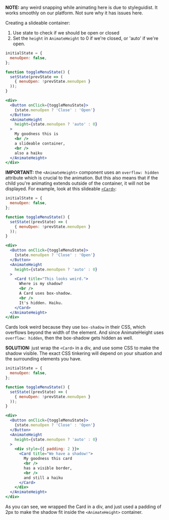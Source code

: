 **NOTE:** any weird snapping while animating here is due to styleguidist. It works smoothly on our platform. Not sure why it has issues here.

Creating a slideable container:

1. Use state to check if we should be open or closed
2. Set the `height` in `AnimateHeight` to 0 if we're closed, or 'auto' if we're open.

```jsx
initialState = {
  menuOpen: false,
};

function toggleMenuState() {
  setState(prevState => (
    { menuOpen: !prevState.menuOpen }
  ));
}

<div>
  <Button onClick={toggleMenuState}>
    {state.menuOpen ? 'Close' : 'Open'}
  </Button>
  <AnimateHeight
    height={state.menuOpen ? 'auto' : 0}
  >
    My goodness this is
    <br />
    a slideable container,
    <br />
    also a haiku
  </AnimateHeight>
</div>
```

**IMPORTANT:** the `<AnimateHeight>` component uses an `overflow: hidden` attribute which is crucial to the animation. But this also means that if the child you're animating extends outside of the container, it will not be displayed. For example, look at this slideable [`<Card>`](#card):

```jsx
initialState = {
  menuOpen: false,
};

function toggleMenuState() {
  setState((prevState) => (
    { menuOpen: !prevState.menuOpen }
  ));
}

<div>
  <Button onClick={toggleMenuState}>
    {state.menuOpen ? 'Close' : 'Open'}
  </Button>
  <AnimateHeight
    height={state.menuOpen ? 'auto' : 0}
  >
    <Card title="This looks weird.">
      Where is my shadow?
      <br />
      A Card uses box-shadow.
      <br />
      It's hidden. Haiku.
    </Card>
  </AnimateHeight>
</div>
```

Cards look weird because they use `box-shadow` in their CSS, which overflows beyond the width of the element. And since AnimateHeight uses `overflow: hidden`, then the box-shadow gets hidden as well.

**SOLUTION:** just wrap the `<Card>` in a div, and use some CSS to make the shadow visible. The exact CSS tinkering will depend on your situation and the surrounding elements you have.

```jsx
initialState = {
  menuOpen: false,
};

function toggleMenuState() {
  setState((prevState) => (
    { menuOpen: !prevState.menuOpen }
  ));
}

<div>
  <Button onClick={toggleMenuState}>
    {state.menuOpen ? 'Close' : 'Open'}
  </Button>
  <AnimateHeight
    height={state.menuOpen ? 'auto' : 0}
  >
    <div style={{ padding: 2 }}>
      <Card title="We have a shadow!">
        My goodness this card
        <br />
        has a visible border,
        <br />
        and still a haiku
      </Card>
    </div>
  </AnimateHeight>
</div>
```
As you can see, we wrapped the Card in a div, and just used a padding of 2px to make the shadow fit inside the `<AnimateHeight>` container.
